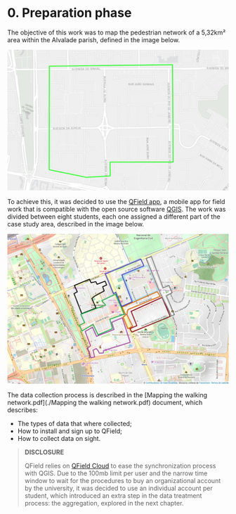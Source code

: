 # 0. Preparation phase

The objective of this work was to map the pedestrian network of a 5,32km² area within the Alvalade parish, defined in the image below.

<img src="./Case study area.png" style="zoom:67%;" />

To achieve this, it was decided to use the [QField app](https://qfield.org/), a mobile app for field work that is compatible with the open source software [QGIS](https://www.qgis.org/en/site/). The work was divided between eight students, each one assigned a different part of the case study area, described in the image below.

<img src="./Case study area splitted.png" style="zoom:67%;" />

The data collection process is described in the [Mapping the walking network.pdf](./Mapping the walking network.pdf) document, which describes:

- The types of data that where collected;
- How to install and sign up to QField;
- How to collect data on sight.

> **DISCLOSURE**
>
> QField relies on [QField Cloud](https://qfield.cloud/) to ease the synchronization process with QGIS. Due to the 100mb limit per user and the narrow time window to wait for the procedures to buy an organizational account by the university, it was decided to use an individual account per student, which introduced an extra step in the data treatment process: the aggregation, explored in the next chapter. 
